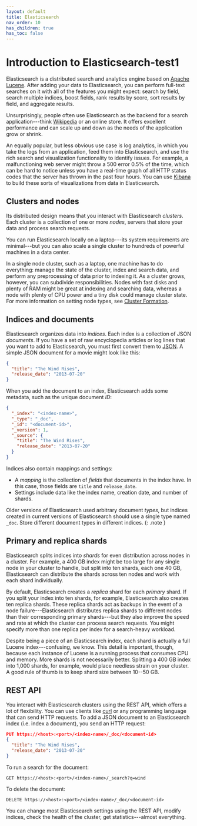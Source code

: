 ```yaml
---
layout: default
title: Elasticsearch
nav_order: 10
has_children: true
has_toc: false
---
```


# Introduction to Elasticsearch-test1

Elasticsearch is a distributed search and analytics engine based on [Apache Lucene](https://lucene.apache.org/). After adding your data to Elasticsearch, you can perform full-text searches on it with all of the features you might expect: search by field, search multiple indices, boost fields, rank results by score, sort results by field, and aggregate results.

Unsurprisingly, people often use Elasticsearch as the backend for a search application---think [Wikipedia](https://en.wikipedia.org/wiki/Wikipedia:FAQ/Technical#What_software_is_used_to_run_Wikipedia?) or an online store. It offers excellent performance and can scale up and down as the needs of the application grow or shrink.

An equally popular, but less obvious use case is log analytics, in which you take the logs from an application, feed them into Elasticsearch, and use the rich search and visualization functionality to identify issues. For example, a malfunctioning web server might throw a 500 error 0.5% of the time, which can be hard to notice unless you have a real-time graph of all HTTP status codes that the server has thrown in the past four hours. You can use [Kibana](../kibana/) to build these sorts of visualizations from data in Elasticsearch.


## Clusters and nodes

Its distributed design means that you interact with Elasticsearch *clusters*. Each cluster is a collection of one or more *nodes*, servers that store your data and process search requests.

You can run Elasticsearch locally on a laptop---its system requirements are minimal---but you can also scale a single cluster to hundreds of powerful machines in a data center.

In a single node cluster, such as a laptop, one machine has to do everything: manage the state of the cluster, index and search data, and perform any preprocessing of data prior to indexing it. As a cluster grows, however, you can subdivide responsibilities. Nodes with fast disks and plenty of RAM might be great at indexing and searching data, whereas a node with plenty of CPU power and a tiny disk could manage cluster state. For more information on setting node types, see [Cluster Formation](cluster/).


## Indices and documents

Elasticsearch organizes data into *indices*. Each index is a collection of JSON *documents*. If you have a set of raw encyclopedia articles or log lines that you want to add to Elasticsearch, you must first convert them to [JSON](https://www.json.org/). A simple JSON document for a movie might look like this:

```json
{
  "title": "The Wind Rises",
  "release_date": "2013-07-20"
}
```

When you add the document to an index, Elasticsearch adds some metadata, such as the unique document *ID*:

```json
{
  "_index": "<index-name>",
  "_type": "_doc",
  "_id": "<document-id>",
  "_version": 1,
  "_source": {
    "title": "The Wind Rises",
    "release_date": "2013-07-20"
  }
}
```

Indices also contain mappings and settings:

- A *mapping* is the collection of *fields* that documents in the index have. In this case, those fields are `title` and `release_date`.
- Settings include data like the index name, creation date, and number of shards.

Older versions of Elasticsearch used arbitrary document *types*, but indices created in current versions of Elasticsearch should use a single type named `_doc`. Store different document types in different indices.
{: .note }


## Primary and replica shards

Elasticsearch splits indices into *shards* for even distribution across nodes in a cluster. For example, a 400 GB index might be too large for any single node in your cluster to handle, but split into ten shards, each one 40 GB, Elasticsearch can distribute the shards across ten nodes and work with each shard individually.

By default, Elasticsearch creates a *replica* shard for each *primary* shard. If you split your index into ten shards, for example, Elasticsearch also creates ten replica shards. These replica shards act as backups in the event of a node failure---Elasticsearch distributes replica shards to different nodes than their corresponding primary shards---but they also improve the speed and rate at which the cluster can process search requests. You might specify more than one replica per index for a search-heavy workload.

Despite being a piece of an Elasticsearch index, each shard is actually a full Lucene index---confusing, we know. This detail is important, though, because each instance of Lucene is a running process that consumes CPU and memory. More shards is not necessarily better. Splitting a 400 GB index into 1,000 shards, for example, would place needless strain on your cluster. A good rule of thumb is to keep shard size between 10--50 GB.


## REST API

You interact with Elasticsearch clusters using the REST API, which offers a lot of flexibility. You can use clients like [curl](https://curl.haxx.se/) or any programming language that can send HTTP requests. To add a JSON document to an Elasticsearch index (i.e. index a document), you send an HTTP request:

```json
PUT https://<host>:<port>/<index-name>/_doc/<document-id>
{
  "title": "The Wind Rises",
  "release_date": "2013-07-20"
}
```

To run a search for the document:

```
GET https://<host>:<port>/<index-name>/_search?q=wind
```

To delete the document:

```
DELETE https://<host>:<port>/<index-name>/_doc/<document-id>
```

You can change most Elasticsearch settings using the REST API, modify indices, check the health of the cluster, get statistics---almost everything.
